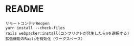 # README

```初期化
リモートコンテナReopen
yarn install --check-files
rails webpacker:install(コンフリクトが発生したらnを選択する)
拡張機能のRailsを有効化（ワークスペース）
```
